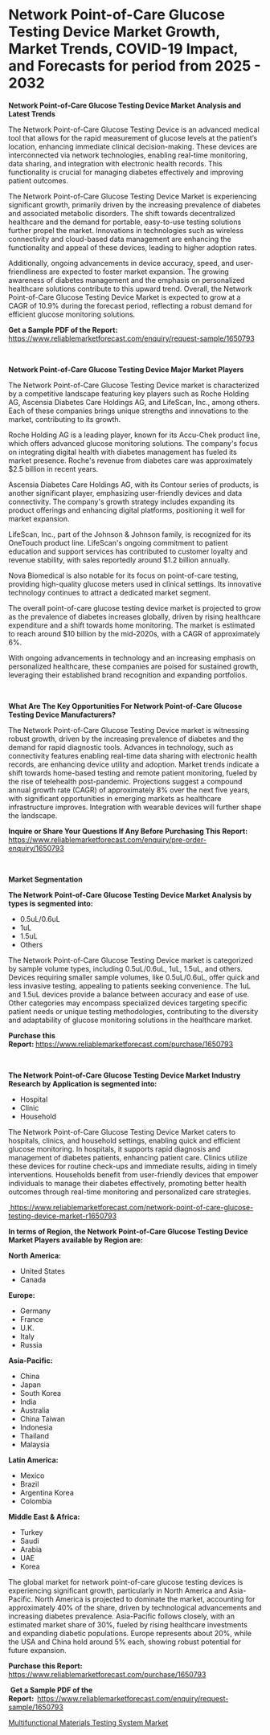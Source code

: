 <p><h1>Network Point-of-Care Glucose Testing Device Market Growth, Market Trends, COVID-19 Impact, and Forecasts for period from 2025 - 2032</h1></p><p><strong>Network Point-of-Care Glucose Testing Device Market Analysis and Latest Trends</strong></p>
<p><p>The Network Point-of-Care Glucose Testing Device is an advanced medical tool that allows for the rapid measurement of glucose levels at the patient’s location, enhancing immediate clinical decision-making. These devices are interconnected via network technologies, enabling real-time monitoring, data sharing, and integration with electronic health records. This functionality is crucial for managing diabetes effectively and improving patient outcomes.</p><p>The Network Point-of-Care Glucose Testing Device Market is experiencing significant growth, primarily driven by the increasing prevalence of diabetes and associated metabolic disorders. The shift towards decentralized healthcare and the demand for portable, easy-to-use testing solutions further propel the market. Innovations in technologies such as wireless connectivity and cloud-based data management are enhancing the functionality and appeal of these devices, leading to higher adoption rates.</p><p>Additionally, ongoing advancements in device accuracy, speed, and user-friendliness are expected to foster market expansion. The growing awareness of diabetes management and the emphasis on personalized healthcare solutions contribute to this upward trend. Overall, the Network Point-of-Care Glucose Testing Device Market is expected to grow at a CAGR of 10.9% during the forecast period, reflecting a robust demand for efficient glucose monitoring solutions.</p></p>
<p><strong>Get a Sample PDF of the Report:&nbsp;</strong> <a href="https://www.reliablemarketforecast.com/enquiry/request-sample/1650793?utm_campaign=3046&utm_medium=2&utm_source=Github&utm_content=ia&utm_term=23032025&utm_id=network-point-of-care-glucose-testing-device">https://www.reliablemarketforecast.com/enquiry/request-sample/1650793</a></p>
<p>&nbsp;</p>
<p><strong>Network Point-of-Care Glucose Testing Device Major Market Players</strong></p>
<p><p>The Network Point-of-Care Glucose Testing Device market is characterized by a competitive landscape featuring key players such as Roche Holding AG, Ascensia Diabetes Care Holdings AG, and LifeScan, Inc., among others. Each of these companies brings unique strengths and innovations to the market, contributing to its growth.</p><p>Roche Holding AG is a leading player, known for its Accu-Chek product line, which offers advanced glucose monitoring solutions. The company's focus on integrating digital health with diabetes management has fueled its market presence. Roche's revenue from diabetes care was approximately $2.5 billion in recent years.</p><p>Ascensia Diabetes Care Holdings AG, with its Contour series of products, is another significant player, emphasizing user-friendly devices and data connectivity. The company's growth strategy includes expanding its product offerings and enhancing digital platforms, positioning it well for market expansion.</p><p>LifeScan, Inc., part of the Johnson & Johnson family, is recognized for its OneTouch product line. LifeScan's ongoing commitment to patient education and support services has contributed to customer loyalty and revenue stability, with sales reportedly around $1.2 billion annually.</p><p>Nova Biomedical is also notable for its focus on point-of-care testing, providing high-quality glucose meters used in clinical settings. Its innovative technology continues to attract a dedicated market segment.</p><p>The overall point-of-care glucose testing device market is projected to grow as the prevalence of diabetes increases globally, driven by rising healthcare expenditure and a shift towards home monitoring. The market is estimated to reach around $10 billion by the mid-2020s, with a CAGR of approximately 6%. </p><p>With ongoing advancements in technology and an increasing emphasis on personalized healthcare, these companies are poised for sustained growth, leveraging their established brand recognition and expanding portfolios.</p></p>
<p>&nbsp;</p>
<p><strong>What Are The Key Opportunities For Network Point-of-Care Glucose Testing Device Manufacturers?</strong></p>
<p><p>The Network Point-of-Care Glucose Testing Device market is witnessing robust growth, driven by the increasing prevalence of diabetes and the demand for rapid diagnostic tools. Advances in technology, such as connectivity features enabling real-time data sharing with electronic health records, are enhancing device utility and adoption. Market trends indicate a shift towards home-based testing and remote patient monitoring, fueled by the rise of telehealth post-pandemic. Projections suggest a compound annual growth rate (CAGR) of approximately 8% over the next five years, with significant opportunities in emerging markets as healthcare infrastructure improves. Integration with wearable devices will further shape the landscape.</p></p>
<p><strong>Inquire or Share Your Questions If Any Before Purchasing This Report:</strong> <a href="https://www.reliablemarketforecast.com/enquiry/pre-order-enquiry/1650793?utm_campaign=3046&utm_medium=2&utm_source=Github&utm_content=ia&utm_term=23032025&utm_id=network-point-of-care-glucose-testing-device">https://www.reliablemarketforecast.com/enquiry/pre-order-enquiry/1650793</a></p>
<p>&nbsp;</p>
<p><strong>Market Segmentation</strong></p>
<p><strong>The Network Point-of-Care Glucose Testing Device Market Analysis by types is segmented into:</strong></p>
<p><ul><li>0.5uL/0.6uL</li><li>1uL</li><li>1.5uL</li><li>Others</li></ul></p>
<p><p>The Network Point-of-Care Glucose Testing Device market is categorized by sample volume types, including 0.5uL/0.6uL, 1uL, 1.5uL, and others. Devices requiring smaller sample volumes, like 0.5uL/0.6uL, offer quick and less invasive testing, appealing to patients seeking convenience. The 1uL and 1.5uL devices provide a balance between accuracy and ease of use. Other categories may encompass specialized devices targeting specific patient needs or unique testing methodologies, contributing to the diversity and adaptability of glucose monitoring solutions in the healthcare market.</p></p>
<p><strong>Purchase this Report:&nbsp;</strong><a href="https://www.reliablemarketforecast.com/purchase/1650793?utm_campaign=3046&utm_medium=2&utm_source=Github&utm_content=ia&utm_term=23032025&utm_id=network-point-of-care-glucose-testing-device">https://www.reliablemarketforecast.com/purchase/1650793</a></p>
<p>&nbsp;</p>
<p><strong>The Network Point-of-Care Glucose Testing Device Market Industry Research by Application is segmented into:</strong></p>
<p><ul><li>Hospital</li><li>Clinic</li><li>Household</li></ul></p>
<p><p>The Network Point-of-Care Glucose Testing Device Market caters to hospitals, clinics, and household settings, enabling quick and efficient glucose monitoring. In hospitals, it supports rapid diagnosis and management of diabetes patients, enhancing patient care. Clinics utilize these devices for routine check-ups and immediate results, aiding in timely interventions. Households benefit from user-friendly devices that empower individuals to manage their diabetes effectively, promoting better health outcomes through real-time monitoring and personalized care strategies.</p></p>
<p><a href="https://www.reliablemarketforecast.com/network-point-of-care-glucose-testing-device-market-r1650793?utm_campaign=3046&utm_medium=2&utm_source=Github&utm_content=ia&utm_term=23032025&utm_id=network-point-of-care-glucose-testing-device">&nbsp;https://www.reliablemarketforecast.com/network-point-of-care-glucose-testing-device-market-r1650793</a></p>
<p><strong>In terms of Region, the Network Point-of-Care Glucose Testing Device Market Players available by Region are:</strong></p>
<p>
    <p> <strong> North America: </strong>
        <ul>
            <li>United States</li>
            <li>Canada</li>
        </ul>
        </p> 
    <p> <strong> Europe: </strong>
        <ul>
            <li>Germany</li>
            <li>France</li>
            <li>U.K.</li>
            <li>Italy</li>
            <li>Russia</li>
        </ul>
        </p> 
    <p> <strong> Asia-Pacific: </strong>
        <ul>
            <li>China</li>
            <li>Japan</li>
            <li>South Korea</li>
            <li>India</li>
            <li>Australia</li>
            <li>China Taiwan</li>
            <li>Indonesia</li>
            <li>Thailand</li>
            <li>Malaysia</li>
        </ul>
        </p> 
    <p> <strong> Latin America: </strong>
        <ul>
            <li>Mexico</li>
            <li>Brazil</li>
            <li>Argentina Korea</li>
            <li>Colombia</li>
        </ul>
        </p> 
    <p> <strong> Middle East & Africa: </strong>
        <ul>
            <li>Turkey</li>
            <li>Saudi</li>
            <li>Arabia</li>
            <li>UAE</li>
            <li>Korea</li>
        </ul>
    </p>
    </p>
<p><p>The global market for network point-of-care glucose testing devices is experiencing significant growth, particularly in North America and Asia-Pacific. North America is projected to dominate the market, accounting for approximately 40% of the share, driven by technological advancements and increasing diabetes prevalence. Asia-Pacific follows closely, with an estimated market share of 30%, fueled by rising healthcare investments and expanding diabetic populations. Europe represents about 20%, while the USA and China hold around 5% each, showing robust potential for future expansion.</p></p>
<p><strong>Purchase this Report: </strong><a href="https://www.reliablemarketforecast.com/purchase/1650793?utm_campaign=3046&utm_medium=2&utm_source=Github&utm_content=ia&utm_term=23032025&utm_id=network-point-of-care-glucose-testing-device">https://www.reliablemarketforecast.com/purchase/1650793</a></p>
<p>&nbsp;<strong>Get a Sample PDF of the Report:&nbsp;&nbsp;</strong><a href="https://www.reliablemarketforecast.com/enquiry/request-sample/1650793?utm_campaign=3046&utm_medium=2&utm_source=Github&utm_content=ia&utm_term=23032025&utm_id=network-point-of-care-glucose-testing-device">https://www.reliablemarketforecast.com/enquiry/request-sample/1650793</a></p>
<p><strong></strong></p>
<p><p><a href="https://github.com/biyajausenik/Market-Research-Report-List-1/blob/main/multifunctional-materials-testing-system-market.md?utm_campaign=3046&utm_medium=2&utm_source=Github&utm_content=ia&utm_term=23032025&utm_id=network-point-of-care-glucose-testing-device">Multifunctional Materials Testing System Market</a></p></p>